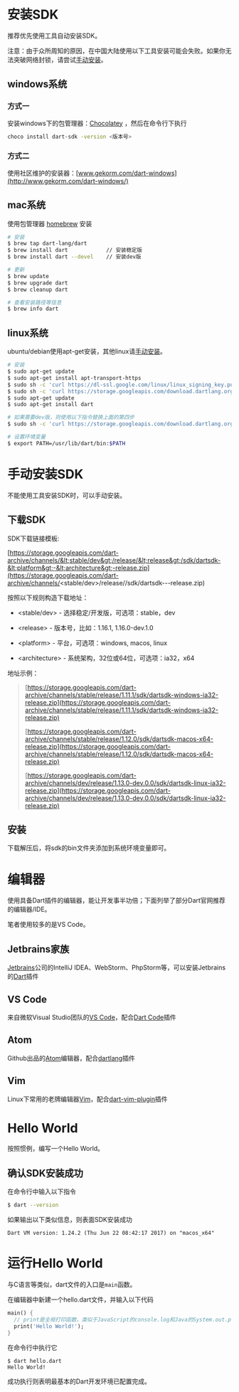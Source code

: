 # 安装SDK

推荐优先使用工具自动安装SDK。

注意：由于众所周知的原因，在中国大陆使用以下工具安装可能会失败。如果你无法突破网络封锁，请尝试[手动安装](/intro/manual.md)。

## windows系统

### 方式一

安装windows下的包管理器：[Chocolatey](https://chocolatey.org/) ，然后在命令行下执行

```bash
choco install dart-sdk -version <版本号>
```

### 方式二

使用社区维护的安装器：[www.gekorm.com/dart-windows](http://www.gekorm.com/dart-windows/)

## mac系统

使用包管理器 [homebrew](https://brew.sh/) 安装

```bash
# 安装
$ brew tap dart-lang/dart
$ brew install dart            // 安装稳定版
$ brew install dart --devel    // 安装dev版

# 更新
$ brew update
$ brew upgrade dart
$ brew cleanup dart

# 查看安装路径等信息
$ brew info dart
```

## linux系统

ubuntu/debian使用apt-get安装，其他linux请[手动安装](/intro/manual.md)。

```bash
# 安装
$ sudo apt-get update
$ sudo apt-get install apt-transport-https
$ sudo sh -c 'curl https://dl-ssl.google.com/linux/linux_signing_key.pub | apt-key add -'
$ sudo sh -c 'curl https://storage.googleapis.com/download.dartlang.org/linux/debian/dart_stable.list > /etc/apt/sources.list.d/dart_stable.list'
$ sudo apt-get update
$ sudo apt-get install dart

# 如果需要dev版，则使用以下指令替换上面的第四步
$ sudo sh -c 'curl https://storage.googleapis.com/download.dartlang.org/linux/debian/dart_unstable.list > /etc/apt/sources.list.d/dart_unstable.list'

# 设置环境变量
$ export PATH=/usr/lib/dart/bin:$PATH
```

# 手动安装SDK

不能使用工具安装SDK时，可以手动安装。

## 下载SDK

SDK下载链接模板:

[https://storage.googleapis.com/dart-archive/channels/&lt;stable/dev&gt;/release/&lt;release&gt;/sdk/dartsdk-&lt;platform&gt;-&lt;architecture&gt;-release.zip](https://storage.googleapis.com/dart-archive/channels/<stable/dev>/release/<release>/sdk/dartsdk-<platform>-<architecture>-release.zip)

按照以下规则构造下载地址：

* &lt;stable/dev&gt; - 选择稳定/开发版，可选项：stable，dev

* &lt;release&gt; - 版本号，比如：1.16.1, 1.16.0-dev.1.0

* &lt;platform&gt; - 平台，可选项：windows, macos, linux

* &lt;architecture&gt; - 系统架构，32位或64位，可选项：ia32，x64

地址示例：

> [https://storage.googleapis.com/dart-archive/channels/stable/release/1.11.1/sdk/dartsdk-windows-ia32-release.zip](https://storage.googleapis.com/dart-archive/channels/stable/release/1.11.1/sdk/dartsdk-windows-ia32-release.zip)
>
> [https://storage.googleapis.com/dart-archive/channels/stable/release/1.12.0/sdk/dartsdk-macos-x64-release.zip](https://storage.googleapis.com/dart-archive/channels/stable/release/1.12.0/sdk/dartsdk-macos-x64-release.zip)
>
> [https://storage.googleapis.com/dart-archive/channels/dev/release/1.13.0-dev.0.0/sdk/dartsdk-linux-ia32-release.zip](https://storage.googleapis.com/dart-archive/channels/dev/release/1.13.0-dev.0.0/sdk/dartsdk-linux-ia32-release.zip)

## 安装

下载解压后，将sdk的bin文件夹添加到系统环境变量即可。

# 编辑器

使用具备Dart插件的编辑器，能让开发事半功倍；下面列举了部分Dart官网推荐的编辑器/IDE。

笔者使用较多的是VS Code。

## Jetbrains家族

[Jetbrains](https://www.jetbrains.com/)公司的IntelliJ IDEA、WebStorm、PhpStorm等，可以安装Jetbrains的[Dart](https://plugins.jetbrains.com/plugin/6351-dart)插件

## VS Code

来自微软Visual Studio团队的[VS Code](https://code.visualstudio.com/)，配合[Dart Code](https://marketplace.visualstudio.com/items?itemName=DanTup.dart-code)插件

## Atom

Github出品的[Atom](https://atom.io/)编辑器，配合[dartlang](https://github.com/dart-atom/dartlang/)插件

## Vim

Linux下常用的老牌编辑器[Vim](http://www.vim.org/)，配合[dart-vim-plugin](https://github.com/dart-lang/dart-vim-plugin)插件



# Hello World

按照惯例，编写一个Hello World。

## 确认SDK安装成功

在命令行中输入以下指令

```bash
$ dart --version
```

如果输出以下类似信息，则表面SDK安装成功

```
Dart VM version: 1.24.2 (Thu Jun 22 08:42:17 2017) on "macos_x64"
```

# 运行Hello World

与C语言等类似，dart文件的入口是`main`函数。

在编辑器中新建一个hello.dart文件，并输入以下代码

```dart
main() {
  // print是全局打印函数，类似于JavaScript的console.log和Java的System.out.print
  print('Hello World!');
}
```

在命令行中执行它

```
$ dart hello.dart
Hello World!
```

成功执行则表明最基本的Dart开发环境已配置完成。

